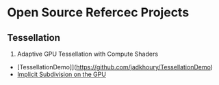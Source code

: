 # Open Source Refercec Projects

## Tessellation

1. Adaptive GPU Tessellation with Compute Shaders
- [TessellationDemo]](https://github.com/jadkhoury/TessellationDemo)
- [Implicit Subdivision on the GPU](https://github.com/jdupuy/opengl-framework/tree/master/demo-isubd-terrain#implicit-subdivision-on-the-gpu)